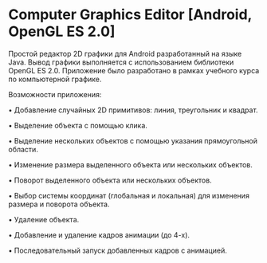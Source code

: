 # Computer Graphics Editor [Android, OpenGL ES 2.0]

Простой редактор 2D графики для Android разработанный на языке Java. Вывод графики выполняется с использованием библиотеки OpenGL ES 2.0. Приложение было разработано в рамках учебного курса по компьютерной графике.

Возможности приложения:

•	Добавление случайных 2D примитивов: линия, треугольник и квадрат.

•	Выделение объекта с помощью клика.

•	Выделение нескольких объектов с помощью указания прямоугольной области.

•	Изменение размера выделенного объекта или нескольких объектов.

•	Поворот выделенного объекта или нескольких объектов.

•	Выбор системы координат (глобальная и локальная) для изменения размера и поворота объекта.

•	Удаление объекта.

•	Добавление и удаление кадров анимации (до 4-х).

•	Последовательный запуск добавленных кадров с анимацией.

